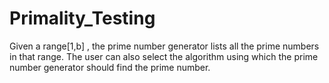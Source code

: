 # Primality_Testing
Given a range[1,b] , the prime number generator lists all the prime numbers in that range. The user can also select the algorithm using which the prime number generator should find the prime number.
